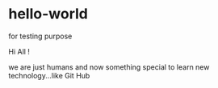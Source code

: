 # hello-world
for testing purpose

Hi All !

we are just humans and now something special to learn new technology...like Git Hub
